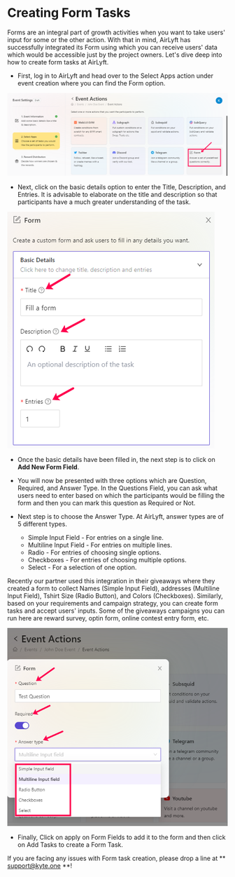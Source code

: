 # Creating Form Tasks

Forms are an integral part of growth activities when you want to take users' input for some or the other action. With that in mind, AirLyft has successfully integrated its Form using which you can receive users' data which would be accessible just by the project owners. Let's dive deep into how to create form tasks at AirLyft. 

- First, log in to AirLyft and head over to the Select Apps action under event creation where you can find the Form option.

![](../../images/FormMain.png)

- Next, click on the basic details option to enter the Title, Description, and Entries. It is advisable to elaborate on the title and description so that participants have a much greater understanding of the task.

![](../../images/FormBasics.png)

- Once the basic details have been filled in, the next step is to click on **Add New Form Field**. 

- You will now be presented with three options which are Question, Required, and Answer Type. In the Questions Field, you can ask what users need to enter based on which the participants would be filling the form and then you can mark this question as Required or Not. 

- Next step is to choose the Answer Type. At AirLyft, answer types are of 5 different types.
    - Simple Input Field - For entries on a single line.
    - Multiline Input Field - For entries on multiple lines.
    - Radio - For entries of choosing single options.
    - Checkboxes - For entries of choosing multiple options.
    - Select - For a selection of one option. 

Recently our partner used this integration in their giveaways where they created a form to collect Names (Simple Input Field), addresses (Multiline Input Field), Tshirt Size (Radio Button), and Colors (Checkboxes). Similarly, based on your requirements and campaign strategy, you can create form tasks and accept users' inputs. Some of the giveaways campaigns you can run here are reward survey, optin form, online contest entry form, etc.

![](../../images/FormElements.png)

- Finally, Click on apply on Form Fields to add it to the form and then click on Add Tasks to create a Form Task. 

If you are facing any issues with Form task creation, please drop a line at ** support@kyte.one **!